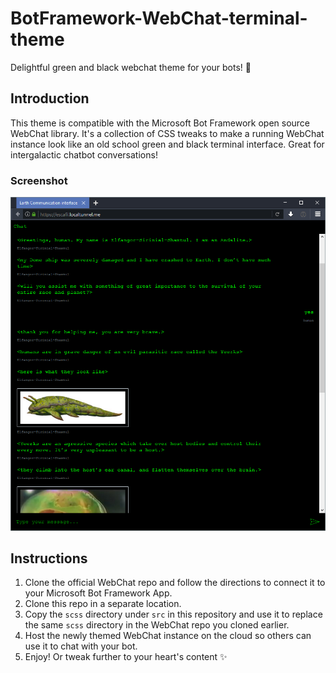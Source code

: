 # BotFramework-WebChat-terminal-theme
Delightful green and black webchat theme for your bots! :robot:


## Introduction

This theme is compatible with the Microsoft Bot Framework open source WebChat library. It's a collection of CSS tweaks to make a running WebChat instance look like an old school green and black terminal interface. Great for intergalactic chatbot conversations!

### Screenshot

![screenshot](src/webchat-terminal-theme-screenshot.png)

## Instructions

1. Clone the official WebChat repo and follow the directions to connect it to your Microsoft Bot Framework App.
2. Clone this repo in a separate location.
3. Copy the `scss` directory under `src` in this repository and use it to replace the same `scss` directory in the WebChat repo you cloned earlier.
4. Host the newly themed WebChat instance on the cloud so others can use it to chat with your bot.
4. Enjoy! Or tweak further to your heart's content :sparkles:



